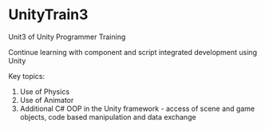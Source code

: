 # UnityTrain3
Unit3 of Unity Programmer Training

Continue learning with component and script integrated development using Unity

Key topics:
1. Use of Physics
2. Use of Animator
3. Additional C# OOP in the Unity framework - access of scene and game objects, code based manipulation and data exchange
